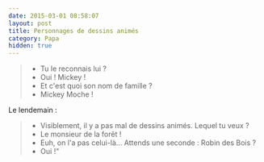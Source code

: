 ```yaml
---
date: 2015-03-01 08:58:07
layout: post
title: Personnages de dessins animés
category: Papa
hidden: true
---
```


> - Tu le reconnais lui ?
> - Oui ! Mickey !
> - Et c'est quoi son nom de famille ?
> - Mickey Moche !

Le lendemain :

> - Visiblement, il y a pas mal de dessins animés. Lequel tu veux ?
> - Le monsieur de la forêt !
> - Euh, on l'a pas celui-là... Attends une seconde : Robin des Bois ?
> - Oui !"


